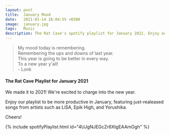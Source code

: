 ```yaml
---
layout: post
title:  January Mood
date:   2021-01-14 16:04:55 +0300
image:  january.jpg
tags:   Music
description: The Rat Cave's spotify playlist for January 2021. Enjoy our curated playlist to celebrate the start of a year. Featured artists include LiSA, Epik High, and ONE OK ROCK.  
---
```


> My mood today is remembering. <br>Remembering the ups and downs of last year. <br>This year is going to be better in every way. <br>To a new year y'all! <br>- Lonk


#### The Rat Cave Playlist for January 2021

We made it to 2021! We're excited to charge into the new year. 

Enjoy our playlist to be more productive in January, featuring just-realeased songs from artists such as LiSA, Epik High, and Yorushika.

Cheers!

{% include spotifyPlaylist.html id="4UJgNJEGcZr6XtgEAAmOgh" %}